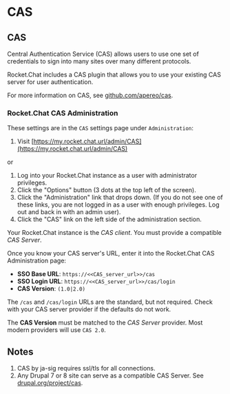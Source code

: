 # CAS

## CAS

Central Authentication Service \(CAS\) allows users to use one set of credentials to sign into many sites over many different protocols.

Rocket.Chat includes a CAS plugin that allows you to use your existing CAS server for user authentication.

For more information on CAS, see [github.com/apereo/cas](https://github.com/apereo/cas).

### Rocket.Chat CAS Administration

These settings are in the `CAS` settings page under `Administration`:

1. Visit [https://my.rocket.chat.url/admin/CAS](https://my.rocket.chat.url/admin/CAS)

or

1. Log into your Rocket.Chat instance as a user with administrator privileges.
2. Click the "Options" button \(3 dots at the top left of the screen\).
3. Click the "Administration" link that drops down. \(If you do not see one of these links, you are not logged in as a user with enough privileges. Log out and back in with an admin user\).
4. Click the "CAS" link on the left side of the administration section.

Your Rocket.Chat instance is the _CAS client_. You must provide a compatible _CAS Server_.

Once you know your CAS server's URL, enter it into the Rocket.Chat CAS Administration page:

* **SSO Base URL**: `https://<<CAS_server_url>>/cas`
* **SSO Login URL**: `https://<<CAS_server_url>>/cas/login`
* **CAS Version**: `(1.0|2.0)`

The `/cas` and `/cas/login` URLs are the standard, but not required. Check with your CAS server provider if the defaults do not work.

The **CAS Version** must be matched to the _CAS Server_ provider. Most modern providers will use `CAS 2.0`.

## Notes

1. CAS by ja-sig requires ssl/tls for all connections.
2. Any Drupal 7 or 8 site can serve as a compatible CAS Server. See [drupal.org/project/cas](https://www.drupal.org/project/cas).

